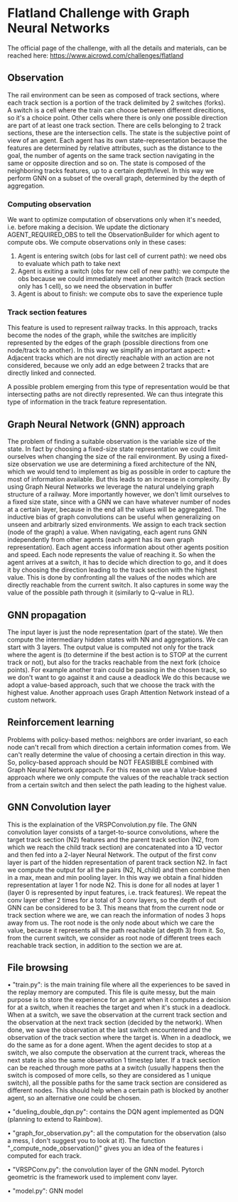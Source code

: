 # Flatland Challenge with Graph Neural Networks

The official page of the challenge, with all the details and materials, can be reached here: https://www.aicrowd.com/challenges/flatland

## Observation
The rail environment can be seen as composed of track sections, where each track section is a portion of the track delimited by 2 switches (forks). A switch is a cell where the train can choose between different direcitions, so it's a choice point. Other cells where there is only one possible direction are part of at least one track section. There are cells belonging to 2 track sections, these are the intersection cells.
The state is the subjective point of view of an agent. Each agent has its own state-representation because the features are determined by relative attributes, such as the distance to the goal, the number of agents on the same track section navigating in the same or opposite direction and so on.
The state is composed of the neighboring tracks features, up to a certain depth/level. In this way we perform GNN on a subset of the overall graph, determined by the depth of aggregation. 
### Computing observation
We want to optimize computation of observations only when it's needed, i.e. before 
making a decision.
We update the dictionary AGENT_REQUIRED_OBS to tell the ObservationBuilder for which agent to compute obs.
We compute observations only in these cases:
1. Agent is entering switch (obs for last cell of current path): we need obs to evaluate which path
    to take next
2. Agent is exiting a switch (obs for new cell of new path): we compute the obs because we could immediately
    meet another switch (track section only has 1 cell), so we need the observation in buffer
3. Agent is about to finish: we compute obs to save the experience tuple

### Track section features
This feature is used to represent railway tracks. In this approach, tracks become the nodes of the graph, while the switches are implicitly represented by the edges of the graph (possible directions from one node/track to another).
In this way we simplify an important aspect:
• Adjacent tracks which are not directly reachable with an action are not considered, because we only add an edge between 2 tracks that are directly linked and connected.

A possible problem emerging from this type of representation would be that intersecting paths are not directly represented.
We can thus integrate this type of information in the track feature representation.

## Graph Neural Network (GNN) approach
The problem of finding a suitable observation is the variable size of the state. In fact by choosing a fixed-size state representation we could limit ourselves when changing the size of the rail environment. By using a fixed-size observation we use are determining a fixed architecture of the NN, which we would tend to implement as big as possible in order to capture the most of information available. But this leads to an increase in complexity.
By using Graph Neural Networks we leverage the natural undelying graph structure of a railway. More importantly however, we don't limit ourselves to a fixed size state, since with a GNN we can have whatever number of nodes at a certain layer, because in the end all the values will be aggregated. The inductive bias of graph convolutions can be useful when generalizing on unseen and arbitrarly sized environments. 
We assign to each track section (node of the graph) a value. When navigating, each agent runs GNN independently from other agents (each agent has its own graph representation). Each agent access information about other agents position and speed.
Each node represents the value of reaching it. So when the agent arrives at a switch, it has to decide which direction to go, and it does it by choosing the direction leading to the track section with the highest value. This is done by confronting all the values of the nodes which are directly reachable from the current switch. It also captures in some way the value of the possible path through it (similarly to Q-value in RL).

## GNN propagation
The input layer is just the node representation (part of the state).
We then compute the intermediary hidden states with NN and aggregations.
We can start with 3 layers.
The output value is computed not only for the track where the agent is (to determine if the best action is to STOP at the current track or not), but also for the tracks reachable from the next fork (choice points). For example another train could be passing in the chosen track, so we don't want to go against it and cause a deadlock
We do this because we adopt a value-based approach, such that we choose the track with the highest value. 
Another approach uses Graph Attention Network instead of a custom network.


## Reinforcement learning
Problems with policy-based methos: neighbors are order invariant, so each node can't recall from which direction a certain information comes from. We can't really determine the value of choosing a certain direction in this way.
So, policy-based approach should be NOT FEASIBIBLE combined with Graph Neural Network approach.
For this reason we use a Value-based approach where we only compute the values of the reachable track section from a certain switch and then select the path leading to the highest value.


## GNN Convolution layer
This is the explaination of the VRSPConvolution.py file.
The GNN convolution layer consists of a target-to-source convolutions, where the target track section (N2) features and the parent track section (N2, from which we reach the child track section) are concatenated into a 1D vector and then fed into a 2-layer Neural Network. The output of the first conv layer is part of the hidden representation of parent track section N2. In fact we compute the output for all the pairs (N2, N_child) and then combine then in a max, mean and min pooling layer. In this way we obtain a final hidden representation at layer 1 for node N2. This is done for all nodes at layer 1 (layer 0 is represented by input features, i.e. track features).
We repeat the conv layer other 2 times for a total of 3 conv layers, so the depth of out GNN can be considered to be 3. This means that from the current node or track section where we are, we can reach the information of nodes 3 hops away from us.
The root node is the only node about which we care the value, because it represents all the path reachable (at depth 3) from it.
So, from the current switch, we consider as root node of different trees each reachable track section, in addition to the section we are at.

## File browsing
• "train.py": is the main training file where all the experiences to be saved in the replay memory are computed.
This file is quite messy, but the main purpose is to store the experience for an agent when it computes a decision for at a switch, when it reaches the target and when it's stuck in a deadlock.
When at a switch, we save the observation at the current track section and the observation at the next track section (decided by the network).
When done, we save the observation at the last switch encountered and the observation of the track section where the target is.
When in a deadlock, we do the same as for a done agent.
When the agent decides to stop at a switch, we also compute the observation at the current track, whereas the next state is also the same observation 1 timestep later.
If a track section can be reached through more paths at a switch (usually happens then the switch is composed of more cells, so they are considered as 1 unique switch), all the possible paths for the same track section are considered as different nodes. This should help when a certain path is blocked by another agent, so an alternative one could be chosen.

• "dueling_double_dqn.py": contains the DQN agent implemented as DQN (planning to extend to Rainbow).

• "graph_for_observation.py": all the computation for the observation (also a mess, I don't suggest you to look at it).
The function "_compute_node_observation()" gives you an idea of the features i computed for each track.

• "VRSPConv.py": the convolution layer of the GNN model. Pytorch geometric is the framework used to implement conv layer.

• "model.py": GNN model
